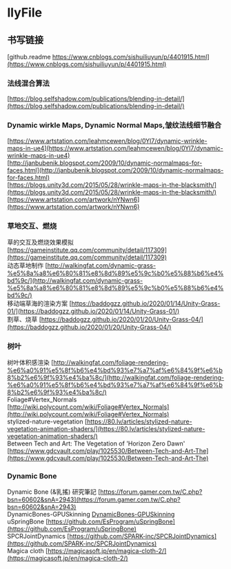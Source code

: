 # llyFile

## 书写链接
[github.readme https://www.cnblogs.com/sishuiliuyun/p/4401915.html](https://www.cnblogs.com/sishuiliuyun/p/4401915.html)


### 法线混合算法
[https://blog.selfshadow.com/publications/blending-in-detail/](https://blog.selfshadow.com/publications/blending-in-detail/)

### Dynamic wirkle Maps, Dynamic Normal Maps,皱纹法线细节融合

[https://www.artstation.com/leahmcewen/blog/0Yl7/dynamic-wrinkle-maps-in-ue4](https://www.artstation.com/leahmcewen/blog/0Yl7/dynamic-wrinkle-maps-in-ue4)    
[http://janbubenik.blogspot.com/2009/10/dynamic-normalmaps-for-faces.html](http://janbubenik.blogspot.com/2009/10/dynamic-normalmaps-for-faces.html)    
[https://blogs.unity3d.com/2015/05/28/wrinkle-maps-in-the-blacksmith/](https://blogs.unity3d.com/2015/05/28/wrinkle-maps-in-the-blacksmith/)    
[https://www.artstation.com/artwork/nYNwn6](https://www.artstation.com/artwork/nYNwn6)    

### 草地交互、燃烧
草的交互及燃烧效果模拟 [https://gameinstitute.qq.com/community/detail/117309](https://gameinstitute.qq.com/community/detail/117309)    
动态草地制作 [http://walkingfat.com/dynamic-grass-%e5%8a%a8%e6%80%81%e8%8d%89%e5%9c%b0%e5%88%b6%e4%bd%9c/](http://walkingfat.com/dynamic-grass-%e5%8a%a8%e6%80%81%e8%8d%89%e5%9c%b0%e5%88%b6%e4%bd%9c/)    
移动端草海的渲染方案 [https://baddogzz.github.io/2020/01/14/Unity-Grass-01/](https://baddogzz.github.io/2020/01/14/Unity-Grass-01/)    
割草、烧草 [https://baddogzz.github.io/2020/01/20/Unity-Grass-04/](https://baddogzz.github.io/2020/01/20/Unity-Grass-04/)    

### 树叶
树叶体积感渲染 [http://walkingfat.com/foliage-rendering-%e6%a0%91%e5%8f%b6%e4%bd%93%e7%a7%af%e6%84%9f%e6%b8%b2%e6%9f%93%e4%ba%8c/](http://walkingfat.com/foliage-rendering-%e6%a0%91%e5%8f%b6%e4%bd%93%e7%a7%af%e6%84%9f%e6%b8%b2%e6%9f%93%e4%ba%8c/)    
Foliage#Vertex_Normals [http://wiki.polycount.com/wiki/Foliage#Vertex_Normals](http://wiki.polycount.com/wiki/Foliage#Vertex_Normals)   
stylized-nature-vegetation [https://80.lv/articles/stylized-nature-vegetation-animation-shaders/](https://80.lv/articles/stylized-nature-vegetation-animation-shaders/)   
Between Tech and Art: The Vegetation of 'Horizon Zero Dawn' [https://www.gdcvault.com/play/1025530/Between-Tech-and-Art-The](https://www.gdcvault.com/play/1025530/Between-Tech-and-Art-The)   

### Dynamic Bone
Dynamic Bone (&乳搖) 研究筆記 [https://forum.gamer.com.tw/C.php?bsn=60602&snA=2943](https://forum.gamer.com.tw/C.php?bsn=60602&snA=2943)    
DynamicBones-GPUSkinning [DynamicBones-GPUSkinning](https://github.com/chenyong2github/DynamicBones-GPUSkinning)    
uSpringBone [https://github.com/EsProgram/uSpringBone](https://github.com/EsProgram/uSpringBone)    
SPCRJointDynamics [https://github.com/SPARK-inc/SPCRJointDynamics](https://github.com/SPARK-inc/SPCRJointDynamics)    
Magica cloth [https://magicasoft.jp/en/magica-cloth-2/](https://magicasoft.jp/en/magica-cloth-2/)    
